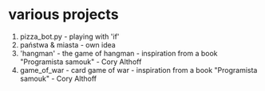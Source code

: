 # various projects

1. pizza_bot.py - playing with 'if' 
2. państwa & miasta - own idea 
3. 'hangman' - the game of hangman - inspiration from a book "Programista samouk" - Cory Althoff
4. game_of_war - card game of war - inspiration from a book "Programista samouk" - Cory Althoff
